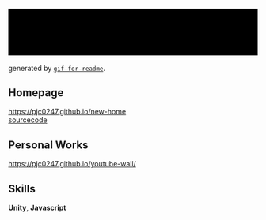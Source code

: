 
![cat](https://github.com/pjc0247/pjc0247/blob/master/pjc.gif?raw=true)

generated by [`gif-for-readme`](https://github.com/pjc0247/gif-for-readme).<br>

Homepage
----
https://pjc0247.github.io/new-home<br/>
[sourcecode](https://github.com/pjc0247/new-home)

Personal Works
----
https://pjc0247.github.io/youtube-wall/

Skills
----
__Unity__, __Javascript__

<!--
**pjc0247/pjc0247** is a ✨ _special_ ✨ repository because its `README.md` (this file) appears on your GitHub profile.

Here are some ideas to get you started:

- 🔭 I’m currently working on ...
- 🌱 I’m currently learning ...
- 👯 I’m looking to collaborate on ...
- 🤔 I’m looking for help with ...
- 💬 Ask me about ...
- 📫 How to reach me: ...
- 😄 Pronouns: ...
- ⚡ Fun fact: ...
-->
